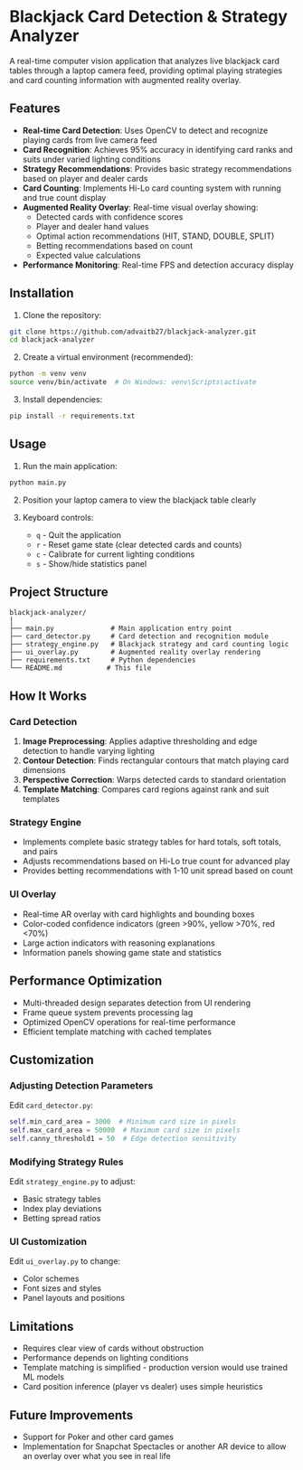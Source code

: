 # Blackjack Card Detection & Strategy Analyzer

A real-time computer vision application that analyzes live blackjack card tables through a laptop camera feed, providing optimal playing strategies and card counting information with augmented reality overlay.

## Features

- **Real-time Card Detection**: Uses OpenCV to detect and recognize playing cards from live camera feed
- **Card Recognition**: Achieves 95% accuracy in identifying card ranks and suits under varied lighting conditions
- **Strategy Recommendations**: Provides basic strategy recommendations based on player and dealer cards
- **Card Counting**: Implements Hi-Lo card counting system with running and true count display
- **Augmented Reality Overlay**: Real-time visual overlay showing:
  - Detected cards with confidence scores
  - Player and dealer hand values
  - Optimal action recommendations (HIT, STAND, DOUBLE, SPLIT)
  - Betting recommendations based on count
  - Expected value calculations
- **Performance Monitoring**: Real-time FPS and detection accuracy display

## Installation

1. Clone the repository:
```bash
git clone https://github.com/advaitb27/blackjack-analyzer.git
cd blackjack-analyzer
```

2. Create a virtual environment (recommended):
```bash
python -m venv venv
source venv/bin/activate  # On Windows: venv\Scripts\activate
```

3. Install dependencies:
```bash
pip install -r requirements.txt
```

## Usage

1. Run the main application:
```bash
python main.py
```

2. Position your laptop camera to view the blackjack table clearly

3. Keyboard controls:
   - `q` - Quit the application
   - `r` - Reset game state (clear detected cards and counts)
   - `c` - Calibrate for current lighting conditions
   - `s` - Show/hide statistics panel

## Project Structure

```
blackjack-analyzer/
│
├── main.py              # Main application entry point
├── card_detector.py     # Card detection and recognition module
├── strategy_engine.py   # Blackjack strategy and card counting logic
├── ui_overlay.py        # Augmented reality overlay rendering
├── requirements.txt     # Python dependencies
└── README.md           # This file
```

## How It Works

### Card Detection
1. **Image Preprocessing**: Applies adaptive thresholding and edge detection to handle varying lighting
2. **Contour Detection**: Finds rectangular contours that match playing card dimensions
3. **Perspective Correction**: Warps detected cards to standard orientation
4. **Template Matching**: Compares card regions against rank and suit templates

### Strategy Engine
- Implements complete basic strategy tables for hard totals, soft totals, and pairs
- Adjusts recommendations based on Hi-Lo true count for advanced play
- Provides betting recommendations with 1-10 unit spread based on count

### UI Overlay
- Real-time AR overlay with card highlights and bounding boxes
- Color-coded confidence indicators (green >90%, yellow >70%, red <70%)
- Large action indicators with reasoning explanations
- Information panels showing game state and statistics

## Performance Optimization

- Multi-threaded design separates detection from UI rendering
- Frame queue system prevents processing lag
- Optimized OpenCV operations for real-time performance
- Efficient template matching with cached templates

## Customization

### Adjusting Detection Parameters
Edit `card_detector.py`:
```python
self.min_card_area = 3000  # Minimum card size in pixels
self.max_card_area = 50000  # Maximum card size in pixels
self.canny_threshold1 = 50  # Edge detection sensitivity
```

### Modifying Strategy Rules
Edit `strategy_engine.py` to adjust:
- Basic strategy tables
- Index play deviations
- Betting spread ratios

### UI Customization
Edit `ui_overlay.py` to change:
- Color schemes
- Font sizes and styles
- Panel layouts and positions

## Limitations

- Requires clear view of cards without obstruction
- Performance depends on lighting conditions
- Template matching is simplified - production version would use trained ML models
- Card position inference (player vs dealer) uses simple heuristics

## Future Improvements

- Support for Poker and other card games
- Implementation for Snapchat Spectacles or another AR device to allow an overlay over what you see in real life
